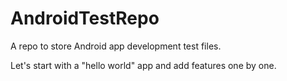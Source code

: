 # AndroidTestRepo
A repo to store Android app development test files.

Let's start with a "hello world" app and add features one by one.
